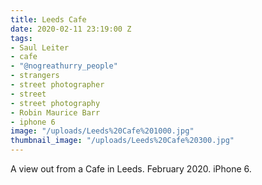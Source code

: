 ```yaml
---
title: Leeds Cafe
date: 2020-02-11 23:19:00 Z
tags:
- Saul Leiter
- cafe
- "@nogreathurry_people"
- strangers
- street photographer
- street
- street photography
- Robin Maurice Barr
- iphone 6
image: "/uploads/Leeds%20Cafe%201000.jpg"
thumbnail_image: "/uploads/Leeds%20Cafe%20300.jpg"
---
```


A view out from a Cafe in Leeds. February 2020. iPhone 6.